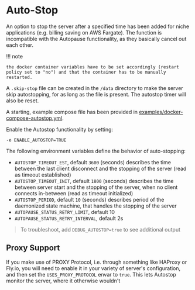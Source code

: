 # Auto-Stop

An option to stop the server after a specified time has been added for niche applications (e.g. billing saving on AWS Fargate). The function is incompatible with the Autopause functionality, as they basically cancel out each other.

!!! note

    the docker container variables have to be set accordingly (restart policy set to "no") and that the container has to be manually restarted.

A `.skip-stop` file can be created in the `/data` directory to make the server skip autostopping, for as long as the file is present. The autostop timer will also be reset.

A starting, example compose file has been provided in [examples/docker-compose-autostop.yml](https://github.com/itzg/docker-minecraft-server/blob/master/examples/docker-compose-autostop.yml).

Enable the Autostop functionality by setting:

```
-e ENABLE_AUTOSTOP=TRUE
```

The following environment variables define the behavior of auto-stopping:
- `AUTOSTOP_TIMEOUT_EST`, default `3600` (seconds)
  describes the time between the last client disconnect and the stopping of the server (read as timeout established)
- `AUTOSTOP_TIMEOUT_INIT`, default `1800` (seconds)
  describes the time between server start and the stopping of the server, when no client connects in-between (read as timeout initialized)
- `AUTOSTOP_PERIOD`, default `10` (seconds)
  describes period of the daemonized state machine, that handles the stopping of the server
- `AUTOPAUSE_STATUS_RETRY_LIMIT`, default 10
- `AUTOPAUSE_STATUS_RETRY_INTERVAL`, default 2s

> To troubleshoot, add `DEBUG_AUTOSTOP=true` to see additional output

## Proxy Support
If you make use of PROXY Protocol, i.e. through something like HAProxy or Fly.io, you will need to enable it in your variety of server's configuration, and then set the `USES_PROXY_PROTOCOL` envar to `true`. This lets Autostop monitor the server, where it otherwise wouldn't
